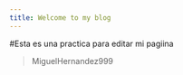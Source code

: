 ```yaml
---
title: Welcome to my blog
---
```

#Esta es una practica para editar mi pagiina 
>MiguelHernandez999

